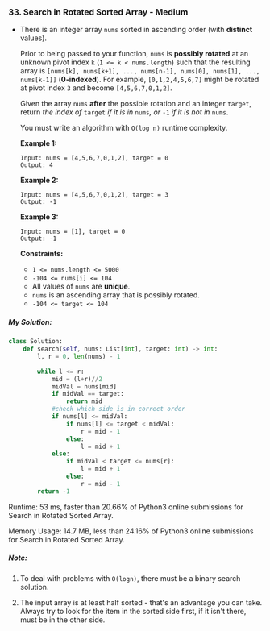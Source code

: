 ### 33. Search in Rotated Sorted Array - Medium

- There is an integer array `nums` sorted in ascending order (with **distinct** values).

  Prior to being passed to your function, `nums` is **possibly rotated** at an unknown pivot index `k` (`1 <= k < nums.length`) such that the resulting array is `[nums[k], nums[k+1], ..., nums[n-1], nums[0], nums[1], ..., nums[k-1]]` (**0-indexed**). For example, `[0,1,2,4,5,6,7]` might be rotated at pivot index `3` and become `[4,5,6,7,0,1,2]`.

  Given the array `nums` **after** the possible rotation and an integer `target`, return *the index of* `target` *if it is in* `nums`*, or* `-1` *if it is not in* `nums`.

  You must write an algorithm with `O(log n)` runtime complexity.

   

  **Example 1:**

  ```
  Input: nums = [4,5,6,7,0,1,2], target = 0
  Output: 4
  ```

  **Example 2:**

  ```
  Input: nums = [4,5,6,7,0,1,2], target = 3
  Output: -1
  ```

  **Example 3:**

  ```
  Input: nums = [1], target = 0
  Output: -1
  ```

   

  **Constraints:**

  - `1 <= nums.length <= 5000`
  - `-104 <= nums[i] <= 104`
  - All values of `nums` are **unique**.
  - `nums` is an ascending array that is possibly rotated.
  - `-104 <= target <= 104`

##### My Solution:
```python
class Solution:
    def search(self, nums: List[int], target: int) -> int:
        l, r = 0, len(nums) - 1
      
        while l <= r:
            mid = (l+r)//2
            midVal = nums[mid]
            if midVal == target:
                return mid
            #check which side is in correct order
            if nums[l] <= midVal: 
                if nums[l] <= target < midVal:
                    r = mid - 1
                else:
                    l = mid + 1
            else:
                if midVal < target <= nums[r]:
                    l = mid + 1
                else:
                    r = mid - 1
        return -1
```

Runtime: 53 ms, faster than 20.66% of Python3 online submissions for Search in Rotated Sorted Array.

Memory Usage: 14.7 MB, less than 24.16% of Python3 online submissions for Search in Rotated Sorted Array.



##### Note:

1. To deal with problems with `O(logn)`, there must be a binary search solution. 

2. The input array is at least half sorted - that's an advantage you can take. Always try to look for the item in the sorted side first, if it isn't there, must be in the other side. 

   
